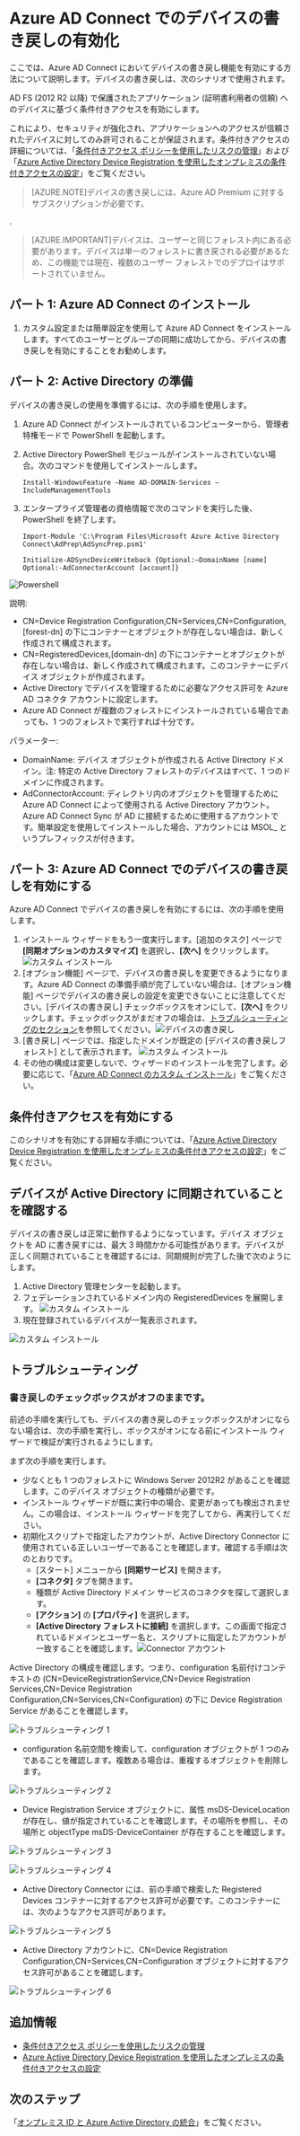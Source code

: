 <properties
	pageTitle="Azure AD Connect: デバイスの書き戻しの有効化 | Microsoft Azure"
	description="Azure AD Connect を使用するデバイスの書き戻しを有効にする方法について詳しく説明します"
	services="active-directory"
	documentationCenter=""
	authors="billmath"
	manager="StevenPo"
	editor="curtand"/>

<tags
	ms.service="active-directory"  
	ms.workload="identity"
	ms.tgt_pltfrm="na"
	ms.devlang="na"
	ms.topic="article"
	ms.date="12/18/2015"
	ms.author="billmath;andkjell"/>

# Azure AD Connect でのデバイスの書き戻しの有効化

ここでは、Azure AD Connect においてデバイスの書き戻し機能を有効にする方法について説明します。デバイスの書き戻しは、次のシナリオで使用されます。

AD FS (2012 R2 以降) で保護されたアプリケーション (証明書利用者の信頼) へのデバイスに基づく条件付きアクセスを有効にします。

これにより、セキュリティが強化され、アプリケーションへのアクセスが信頼されたデバイスに対してのみ許可されることが保証されます。条件付きアクセスの詳細については、「[条件付きアクセス ポリシーを使用したリスクの管理](active-directory-conditional-access.md)」および「[Azure Active Directory Device Registration を使用したオンプレミスの条件付きアクセスの設定](https://msdn.microsoft.com/library/azure/dn788908.aspx)」をご覧ください。

>[AZURE.NOTE]デバイスの書き戻しには、Azure AD Premium に対するサブスクリプションが必要です。

.

>[AZURE.IMPORTANT]デバイスは、ユーザーと同じフォレスト内にある必要があります。デバイスは単一のフォレストに書き戻される必要があるため、この機能では現在、複数のユーザー フォレストでのデプロイはサポートされていません。

## パート 1: Azure AD Connect のインストール
1. カスタム設定または簡単設定を使用して Azure AD Connect をインストールします。すべてのユーザーとグループの同期に成功してから、デバイスの書き戻しを有効にすることをお勧めします。

## パート 2: Active Directory の準備
デバイスの書き戻しの使用を準備するには、次の手順を使用します。

1.	Azure AD Connect がインストールされているコンピューターから、管理者特権モードで PowerShell を起動します。

2.	Active Directory PowerShell モジュールがインストールされていない場合。次のコマンドを使用してインストールします。

	`Install-WindowsFeature –Name AD-DOMAIN-Services –IncludeManagementTools`

3.	エンタープライズ管理者の資格情報で次のコマンドを実行した後、PowerShell を終了します。

	`Import-Module 'C:\Program Files\Microsoft Azure Active Directory Connect\AdPrep\AdSyncPrep.psm1'`

	`Initialize-ADSyncDeviceWriteback {Optional:–DomainName [name] Optional:-AdConnectorAccount [account]}`


![Powershell](./media/active-directory-aadconnect-get-started-custom-device-writeback/powershell.png)

説明:

- CN=Device Registration Configuration,CN=Services,CN=Configuration,[forest-dn] の下にコンテナーとオブジェクトが存在しない場合は、新しく作成されて構成されます。
- CN=RegisteredDevices,[domain-dn] の下にコンテナーとオブジェクトが存在しない場合は、新しく作成されて構成されます。このコンテナーにデバイス オブジェクトが作成されます。
- Active Directory でデバイスを管理するために必要なアクセス許可を Azure AD コネクタ アカウントに設定します。
- Azure AD Connect が複数のフォレストにインストールされている場合であっても、1 つのフォレストで実行すれば十分です。

パラメーター:

- DomainName: デバイス オブジェクトが作成される Active Directory ドメイン。注: 特定の Active Directory フォレストのデバイスはすべて、1 つのドメインに作成されます。
- AdConnectorAccount: ディレクトリ内のオブジェクトを管理するために Azure AD Connect によって使用される Active Directory アカウント。Azure AD Connect Sync が AD に接続するために使用するアカウントです。簡単設定を使用してインストールした場合、アカウントには MSOL\_ というプレフィックスが付きます。

## パート 3: Azure AD Connect でのデバイスの書き戻しを有効にする
Azure AD Connect でデバイスの書き戻しを有効にするには、次の手順を使用します。

1.	インストール ウィザードをもう一度実行します。[追加のタスク] ページで **[同期オプションのカスタマイズ]** を選択し、**[次へ]** をクリックします。![カスタム インストール](./media/active-directory-aadconnect-get-started-custom-device-writeback/devicewriteback2.png)
2.	[オプション機能] ページで、デバイスの書き戻しを変更できるようになります。Azure AD Connect の準備手順が完了していない場合は、[オプション機能] ページでデバイスの書き戻しの設定を変更できないことに注意してください。[デバイスの書き戻し] チェックボックスをオンにして、**[次へ]** をクリックします。チェックボックスがまだオフの場合は、[トラブルシューティングのセクション](#the-writeback-checkbox-is-still-disabled)を参照してください。![デバイスの書き戻し](./media/active-directory-aadconnect-get-started-custom-device-writeback/devicewriteback3.png)
3.	[書き戻し] ページでは、指定したドメインが既定の [デバイスの書き戻しフォレスト] として表示されます。 ![カスタム インストール](./media/active-directory-aadconnect-get-started-custom-device-writeback/devicewriteback4.png)
4.	その他の構成は変更しないで、ウィザードのインストールを完了します。必要に応じて、「[Azure AD Connect のカスタム インストール](active-directory-aadconnect-get-started-custom.md)」をご覧ください。


## 条件付きアクセスを有効にする
このシナリオを有効にする詳細な手順については、「[Azure Active Directory Device Registration を使用したオンプレミスの条件付きアクセスの設定](https://msdn.microsoft.com/library/azure/dn788908.aspx)」をご覧ください。

## デバイスが Active Directory に同期されていることを確認する
デバイスの書き戻しは正常に動作するようになっています。デバイス オブジェクトを AD に書き戻すには、最大 3 時間かかる可能性があります。デバイスが正しく同期されていることを確認するには、同期規則が完了した後で次のようにします。

1.	Active Directory 管理センターを起動します。
2.	フェデレーションされているドメイン内の RegisteredDevices を展開します。 ![カスタム インストール](./media/active-directory-aadconnect-get-started-custom-device-writeback/devicewriteback5.png)
3.	現在登録されているデバイスが一覧表示されます。

![カスタム インストール](./media/active-directory-aadconnect-get-started-custom-device-writeback/devicewriteback6.png)

## トラブルシューティング

### 書き戻しのチェックボックスがオフのままです。
前述の手順を実行しても、デバイスの書き戻しのチェックボックスがオンにならない場合は、次の手順を実行し、ボックスがオンになる前にインストール ウィザードで検証が実行されるようにします。

まず次の手順を実行します。

- 少なくとも 1 つのフォレストに Windows Server 2012R2 があることを確認します。このデバイス オブジェクトの種類が必要です。
- インストール ウィザードが既に実行中の場合、変更があっても検出されません。この場合は、インストール ウィザードを完了してから、再実行してください。
- 初期化スクリプトで指定したアカウントが、Active Directory Connector に使用されている正しいユーザーであることを確認します。確認する手順は次のとおりです。
	- [スタート] メニューから **[同期サービス]** を開きます。
	- **[コネクタ]** タブを開きます。
	- 種類が Active Directory ドメイン サービスのコネクタを探して選択します。
	- **[アクション]** の **[プロパティ]** を選択します。
	- **[Active Directory フォレストに接続]** を選択します。この画面で指定されているドメインとユーザー名と、スクリプトに指定したアカウントが一致することを確認します。![Connector アカウント](./media/active-directory-aadconnect-get-started-custom-device-writeback/connectoraccount.png)

Active Directory の構成を確認します。つまり、configuration 名前付けコンテキストの (CN=DeviceRegistrationService,CN=Device Registration Services,CN=Device Registration Configuration,CN=Services,CN=Configuration) の下に Device Registration Service があることを確認します。

![トラブルシューティング 1](./media/active-directory-aadconnect-get-started-custom-device-writeback/troubleshoot1.png)

- configuration 名前空間を検索して、configuration オブジェクトが 1 つのみであることを確認します。複数ある場合は、重複するオブジェクトを削除します。

![トラブルシューティング 2](./media/active-directory-aadconnect-get-started-custom-device-writeback/troubleshoot2.png)

- Device Registration Service オブジェクトに、属性 msDS-DeviceLocation が存在し、値が指定されていることを確認します。その場所を参照し、その場所と objectType msDS-DeviceContainer が存在することを確認します。

![トラブルシューティング 3](./media/active-directory-aadconnect-get-started-custom-device-writeback/troubleshoot3.png)

![トラブルシューティング 4](./media/active-directory-aadconnect-get-started-custom-device-writeback/troubleshoot4.png)

- Active Directory Connector には、前の手順で検索した Registered Devices コンテナーに対するアクセス許可が必要です。このコンテナーには、次のようなアクセス許可があります。

![トラブルシューティング 5](./media/active-directory-aadconnect-get-started-custom-device-writeback/troubleshoot5.png)

- Active Directory アカウントに、CN=Device Registration Configuration,CN=Services,CN=Configuration オブジェクトに対するアクセス許可があることを確認します。

![トラブルシューティング 6](./media/active-directory-aadconnect-get-started-custom-device-writeback/troubleshoot6.png)

## 追加情報
- [条件付きアクセス ポリシーを使用したリスクの管理](active-directory-conditional-access.md)
- [Azure Active Directory Device Registration を使用したオンプレミスの条件付きアクセスの設定](https://msdn.microsoft.com/library/azure/dn788908.aspx)

## 次のステップ
「[オンプレミス ID と Azure Active Directory の統合](active-directory-aadconnect.md)」をご覧ください。

<!---HONumber=AcomDC_1223_2015-->